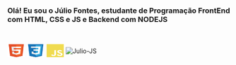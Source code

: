 ### Olá! Eu sou o Júlio Fontes, estudante de Programação FrontEnd com HTML, CSS e JS e Backend com NODEJS

##

<div style="display: inline_block"><br>
  <img align="center" alt="Julio-HTML" height="30" width="40" src="https://raw.githubusercontent.com/devicons/devicon/master/icons/html5/html5-original.svg">
  <img align="center" alt="Julio-CSS" height="30" width="40" src="https://raw.githubusercontent.com/devicons/devicon/master/icons/css3/css3-original.svg">
  <img align="center" alt="Julio-JS" height="30" width="40" src="https://raw.githubusercontent.com/devicons/devicon/master/icons/javascript/javascript-plain.svg">
  <img align="center" alt="Julio-JS" height="30" width="40" src="https://cdn.jsdelivr.net/gh/devicons/devicon@latest/icons/nodejs/nodejs-original.svg" />
</div>



